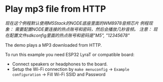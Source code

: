 # Play mp3 file from HTTP

*现在这个例程默认使用M5Stack的NODE底座里面的WM8978音频芯片*
*例程现象： 需要配置NODE要连接的热点账号和密码，然后会播放几秒音频。*
*注意： 现在配置文件sdkconfig里面的热点账号和密码是"M5", "12345678"*

The demo plays a MP3 downloaded from HTTP. 

To run this example you need ESP32 LyraT or compatible board:

- Connect speakers or headphones to the board. 
- Setup the Wi-Fi connection by `make menuconfig` -> `Example configuration` -> Fill Wi-Fi SSID and Password
